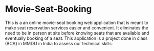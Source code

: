 # Movie-Seat-Booking
This is a an online movie-seat booking web application that is meant to make seat reservation services easier and convenient. It eliminates the need to be in person at site before knowing seats that are available and eventually  booking of a seat. This application is a project done in class (BCA) in MMDU in India to assess our technical skills.
